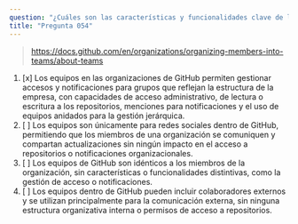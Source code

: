 ```yaml
---
question: "¿Cuáles son las características y funcionalidades clave de los equipos dentro de una organización de GitHub?"
title: "Pregunta 054"
---
```


> https://docs.github.com/en/organizations/organizing-members-into-teams/about-teams
1. [x] Los equipos en las organizaciones de GitHub permiten gestionar accesos y notificaciones para grupos que reflejan la estructura de la empresa, con capacidades de acceso administrativo, de lectura o escritura a los repositorios, menciones para notificaciones y el uso de equipos anidados para la gestión jerárquica.
1. [ ] Los equipos son únicamente para redes sociales dentro de GitHub, permitiendo que los miembros de una organización se comuniquen y compartan actualizaciones sin ningún impacto en el acceso a repositorios o notificaciones organizacionales.
1. [ ] Los equipos de GitHub son idénticos a los miembros de la organización, sin características o funcionalidades distintivas, como la gestión de acceso o notificaciones.
1. [ ] Los equipos dentro de GitHub pueden incluir colaboradores externos y se utilizan principalmente para la comunicación externa, sin ninguna estructura organizativa interna o permisos de acceso a repositorios.

